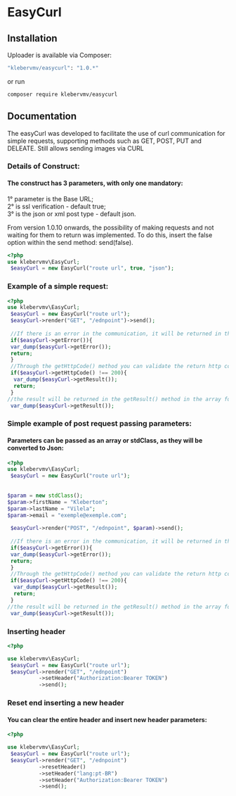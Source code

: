 # EasyCurl

## Installation

Uploader is available via Composer:

```bash
"klebervmv/easycurl": "1.0.*"
```

or run

```bash
composer require klebervmv/easycurl
```

## Documentation

The easyCurl was developed to facilitate the use of curl communication for simple requests, supporting methods such as
GET, POST, PUT and DELEATE. Still allows sending images via CURL

### Details of Construct:

#### The construct has 3 parameters, with only one mandatory:

1° parameter is the Base URL;<br>
2° is ssl verification - default true;<br>
3° is the json or xml post type - default json.

From version 1.0.10 onwards, the possibility of making requests and not waiting for them to return was implemented. To
do this, insert the false option within the send method: send(false).

```PHP
<?php
use klebervmv\EasyCurl;
 $easyCurl = new EasyCurl("route url", true, "json");
```

### Example of a simple request:

```PHP
<?php
use klebervmv\EasyCurl;
 $easyCurl = new EasyCurl("route url");
 $easyCurl->render("GET", "/ednpoint")->send();
 
 //If there is an error in the communication, it will be returned in the getError() method;
 if($easyCurl->getError()){
 var_dump($easyCurl->getError());
 return;
 }
 //Through the getHttpCode() method you can validate the return http code
 if($easyCurl->getHttpCode() !== 200){
  var_dump($easyCurl->getResult());
  return;
 }
//the result will be returned in the getResult() method in the array format
 var_dump($easyCurl->getResult());
```

### Simple example of post request passing parameters:

#### Parameters can be passed as an array or stdClass, as they will be converted to Json:

```PHP
<?php
use klebervmv\EasyCurl;
 $easyCurl = new EasyCurl("route url");
 
 
$param = new stdClass();
$param->firstName = "Kleberton";
$param->lastName = "Vilela";
$param->email = "exemple@exemple.com";
 
 $easyCurl->render("POST", "/ednpoint", $param)->send();
 
 //If there is an error in the communication, it will be returned in the getError() method;
 if($easyCurl->getError()){
 var_dump($easyCurl->getError());
 return;
 }
 //Through the getHttpCode() method you can validate the return http code
 if($easyCurl->getHttpCode() !== 200){
  var_dump($easyCurl->getResult());
  return;
 }
//the result will be returned in the getResult() method in the array format
 var_dump($easyCurl->getResult());
```

### Inserting header

```PHP
<?php

use klebervmv\EasyCurl;
 $easyCurl = new EasyCurl("route url");
 $easyCurl->render("GET", "/ednpoint")
          ->setHeader("Authorization:Bearer TOKEN")
          ->send();

```

### Reset end inserting a new header

#### You can clear the entire header and insert new header parameters:

```PHP
<?php

use klebervmv\EasyCurl;
 $easyCurl = new EasyCurl("route url");
 $easyCurl->render("GET", "/ednpoint")
          ->resetHeader()
          ->setHeader("lang:pt-BR")
          ->setHeader("Authorization:Bearer TOKEN")
          ->send();
```
